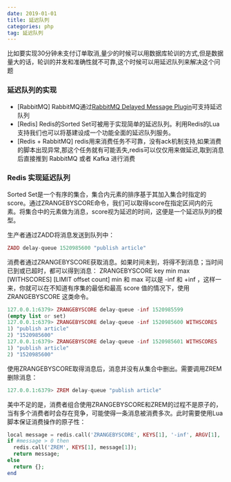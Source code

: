 ```yaml
---
date: 2019-01-01 
title: 延迟队列
categories: php
tag: 延迟队列 
---
```


比如要实现30分钟未支付订单取消,量少的时候可以用数据库轮训的方式,但是数据量大的话，轮训的并发和准确性就不可靠,这个时候可以用延迟队列来解决这个问题

### 延迟队列的实现
* [RabbitMQ] RabbitMQ通过[RabbitMQ Delayed Message Plugin](https://github.com/rabbitmq/rabbitmq-delayed-message-exchange)可支持延迟队列
* [Redis] Redis的Sorted Set可被用于实现简单的延迟队列。利用Redis的Lua支持我们也可以将基建设成一个功能全面的延迟队列服务。
* [Redis + RabbitMQ] redis用来消费任务不可靠，没有ack机制支持,如果消费的脚本出现异常,那这个任务就有可能丢失,redis可以仅仅用来做延迟,取到消息后直接推到  RabbitMQ 或者 Kafka 进行消费

### Redis 实现延迟队列

Sorted Set是一个有序的集合，集合内元素的排序基于其加入集合时指定的score。通过ZRANGEBYSCORE命令，我们可以取得score在指定区间内的元素。将集合中的元素做为消息，score视为延迟的时间，这便是一个延迟队列的模型。

生产者通过ZADD将消息发送到队列中：
``` php
ZADD delay-queue 1520985600 "publish article"
```

消费者通过ZRANGEBYSCORE获取消息。如果时间未到，将得不到消息；当时间已到或已超时，都可以得到消息：
ZRANGEBYSCORE key min max [WITHSCORES] [LIMIT offset count] 
min 和 max 可以是 -inf 和 +inf ，这样一来，你就可以在不知道有序集的最低和最高 score 值的情况下，使用 ZRANGEBYSCORE 这类命令。
``` php
127.0.0.1:6379> ZRANGEBYSCORE delay-queue -inf 1520985599
(empty list or set)
127.0.0.1:6379> ZRANGEBYSCORE delay-queue -inf 1520985600 WITHSCORES
1) "publish article"
2) "1520985600"
127.0.0.1:6379> ZRANGEBYSCORE delay-queue -inf 1520985601 WITHSCORES
1) "publish article"
2) "1520985600"
```

使用ZRANGEBYSCORE取得消息后，消息并没有从集合中删出。需要调用ZREM删除消息：
``` php
127.0.0.1:6379> ZREM delay-queue "publish article"
```

美中不足的是，消费者组合使用ZRANGEBYSCORE和ZREM的过程不是原子的，当有多个消费者时会存在竞争，可能使得一条消息被消费多次。此时需要使用Lua脚本保证消费操作的原子性：
``` php
local message = redis.call('ZRANGEBYSCORE', KEYS[1], '-inf', ARGV[1], 'WITHSCORES', 'LIMIT', 0, 1);
if #message > 0 then
  redis.call('ZREM', KEYS[1], message[1]);
  return message;
else
  return {};
end
```

